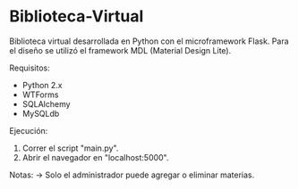 # Biblioteca-Virtual
Biblioteca virtual desarrollada en Python con el microframework Flask.
Para el diseño se utilizó el framework MDL (Material Design Lite).

Requisitos:
- Python 2.x
- WTForms
- SQLAlchemy
- MySQLdb

Ejecución:
1. Correr el script "main.py".
2. Abrir el navegador en "localhost:5000".

Notas:
-> Solo el administrador puede agregar o eliminar materias.
